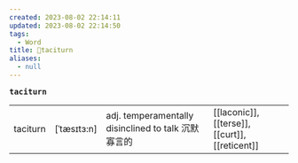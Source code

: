```yaml
---
created: 2023-08-02 22:14:11
updated: 2023-08-02 22:14:50
tags:
  - Word
title: 📖taciturn
aliases:
  - null
---
```


<pre><strong>taciturn</strong></pre>
|   |   |   |   |
|---|---|---|---|
|taciturn|[ˈtæsɪtɜ:n]|adj. temperamentally disinclined to talk 沉默寡⾔的|[[laconic]], [[terse]], [[curt]], [[reticent]]|